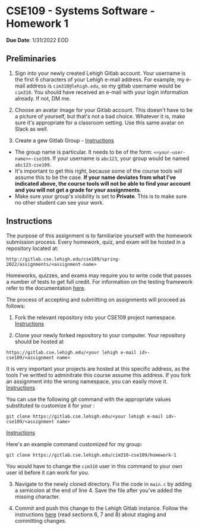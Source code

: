# CSE109 - Systems Software - Homework 1

**Due Date**: 1/31/2022 EOD

## Preliminaries

1. Sign into your newly created Lehigh Gitlab account. Your username is the first 6 characters of your Lehigh e-mail address. For example, my e-mail address is `cim310@lehigh.edu`, so my gitlab username would be `cim310`. You should have received an e-mail with your login information already. If not, DM me.

2. Choose an avatar image for your Gitlab account. This doesn't have to be a picture of yourself, but that's not a bad choice. Whatever it is, make sure it's appropriate for a classroom setting. Use this same avatar on Slack as well.

3. Create a gew Gitlab Group - [Instructions](https://docs.gitlab.com/ee/user/group/)
  - The group name is particular. It needs to be of the form: `<<your-user-name>>-cse109`. If your username is `abc123`, your group would be named `abc123-cse109`. 
  - It's important to get this right, because some of the course tools will assume this to be the case. **If your name deviates from what I've indicated above, the course tools will not be able to find your account and you will not get a grade for your assignments**.
  - Make sure your group's visibility is set to **Private**. This is to make sure no other student can see your work.

## Instructions

The purpose of this assignment is to familiarize yourself with the homework submission process. Every homework, quiz, and exam will be hosted in a repository located at:

```
http://gitlab.cse.lehigh.edu/cse109/spring-2022/assignments/<assignment-name>
```

Homeworks, quizzes, and exams may require you to write code that passes a number of tests to get full credit. For information on the testing framework refer to the documentation [here](https://docs.gitlab.com/ee/ci/).

The process of accepting and submitting on assignments will proceed as follows:

1. Fork the relevant repository into your CSE109 project namespace. [Instructions](https://docs.gitlab.com/ee/workflow/forking_workflow.html#creating-a-fork)

2. Clone your newly forked repository to your computer. Your repository should be hosted at 
```
https://gitlab.cse.lehigh.edu/<your lehigh e-mail id>-cse109/<assignment name>
```
It is very important your projects are hosted at this specific address, as the tools I've writted to adminitrate this course assume this address. If you fork an assignment into the wrong namespace, you can easily move it. [Instructions](https://docs.gitlab.com/ee/user/project/settings/#transferring-an-existing-project-into-another-namespace) 


You can use the following git command with the appropriate values substituted to customize it for your :
```
git clone https://gitlab.cse.lehigh.edu/<your lehigh e-mail id>-cse109/<assignment name>
```
[Instructions](https://docs.gitlab.com/ee/gitlab-basics/start-using-git.html#clone-a-repository) 

Here's an example command customized for my group:

```
git clone https://gitlab.cse.lehigh.edu/cim310-cse109/homework-1
```

You would have to change the `cim310` user in this command to your own user id before it can work for you.

3. Navigate to the newly cloned directory. Fix the code in `main.c` by adding a semicolon at the end of line 4. Save the file after you've added the missing character.

4. Commit and push this change to the Lehigh Gitlab instance. Follow the instructions [here](https://githowto.com/staging_and_committing) (read sections 6, 7 and 8) about staging and committing changes.
